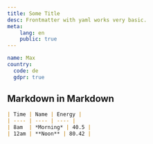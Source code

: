 ```yaml
---
title: Some Title
desc: Frontmatter with yaml works very basic.
meta:
    lang: en
    public: true
---
```


```yaml
name: Max
country:
  code: de
  gdpr: true
```

## Markdown in Markdown

```md
| Time | Name | Energy |
| ---- | ---- | ---- |
| 8am  | *Morning* | 40.5 |
| 12am | **Noon** | 80.42 |
```
